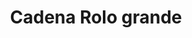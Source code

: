---
title: Cadena Rolo grande
date: 
draft: false

# descripcion
description : Cadena eslabón grande

materials: Plata 925

color: Plateado

dimensions: 40cm, 45cm y 50cm

code: 04-12-0077

type: "Colgantes"

categories: []

price: $3.240,00

# Images
# first image will be shown in the product page
images:
  # - image: "images/path_to_image"
  # La ubicacion de las imagenes es imagenes/Colgantes/Colgantes.Cadenas/04-12-0077-cadena-rolo-grande
  - image: "./images/colgantes/cadenas/04-12-0077-cadena-eslabon-grande_a.JPG"
  - image: "./images/colgantes/cadenas/04-12-0077-cadena-eslabon-grande_b.JPG"
---